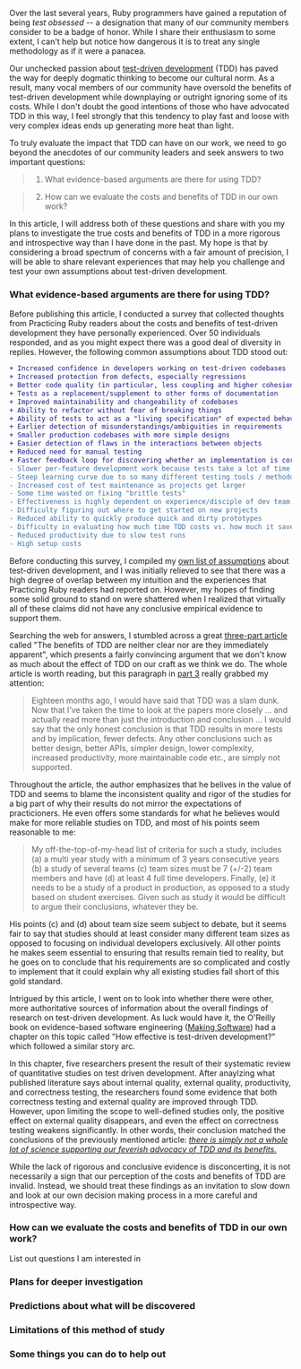 Over the last several years, Ruby programmers have gained a reputation of being
*test obsessed* -- a designation that many of our community members consider to
be a badge of honor. While I share their enthusiasm to some extent, I can't help but notice
how dangerous it is to treat any single methodology as if it were a panacea.

Our unchecked passion about [test-driven
development](http://en.wikipedia.org/wiki/Test-driven_development) (TDD) has paved the way for deeply
dogmatic thinking to become our cultural norm. As a result, many vocal members
of our community have oversold the benefits of test-driven development 
while downplaying or outright ignoring some of its costs. While I don't doubt
the good intentions of those who have advocated TDD in this
way, I feel strongly that this tendency to play fast and loose with very complex
ideas ends up generating more heat than light.

To truly evaluate the impact that TDD can have on our work, we need to go 
beyond the anecdotes of our community leaders and seek answers to 
two important questions:

> 1) What evidence-based arguments are there for using TDD? 

> 2) How can we evaluate the costs and benefits of TDD in our own work?

In this article, I will address both of these questions and share with you my
plans to investigate the true costs and benefits of TDD in a more rigorous and
introspective way than I have done in the past. My hope is that by considering a
broad spectrum of concerns with a fair amount of precision, I will be able to
share relevant experiences that may help you challenge and test your own 
assumptions about test-driven development.

### What evidence-based arguments are there for using TDD? 

Before publishing this article, I conducted a survey that collected thoughts
from Practicing Ruby readers about the costs and benefits of test-driven
development they have personally experienced. Over 50 individuals responded, and
as you might expect there was a good deal of diversity in replies. However, the
following common assumptions about TDD stood out:

```diff
+ Increased confidence in developers working on test-driven codebases
+ Increased protection from defects, especially regressions
+ Better code quality (in particular, less coupling and higher cohesion)
+ Tests as a replacement/supplement to other forms of documentation
+ Improved maintainability and changeability of codebases
+ Ability to refactor without fear of breaking things
+ Ability of tests to act as a "living specification" of expected behavior
+ Earlier detection of misunderstandings/ambiguities in requirements
+ Smaller production codebases with more simple designs
+ Easier detection of flaws in the interactions between objects
+ Reduced need for manual testing
+ Faster feedback loop for discovering whether an implementation is correct
- Slower per-feature development work because tests take a lot of time to write
- Steep learning curve due to so many different testing tools / methodologies
- Increased cost of test maintenance as projects get larger
- Some time wasted on fixing "brittle tests"
- Effectiveness is highly dependent on experience/disciple of dev team
- Difficulty figuring out where to get started on new projects
- Reduced ability to quickly produce quick and dirty prototypes
- Difficulty in evaluating how much time TDD costs vs. how much it saves
- Reduced productivity due to slow test runs
- High setup costs
```

Before conducting this survey, I compiled my [own list of
assumptions](https://gist.github.com/2277788) about test-driven 
development, and I was initially relieved to see that there was a high degree of
overlap between my intuition and the experiences that Practicing Ruby 
readers had reported on. However, my hopes of finding some solid ground to stand
on were shattered when I realized that virtually all of these claims did not have
any conclusive empirical evidence to support them.

Searching the web for answers, I stumbled across a great [three-part
article](http://scrumology.com/the-benefits-of-tdd-are-neither-clear-nor-are-they-immediately-apparent/)
 called "The benefits of TDD are neither clear nor are they immediately
apparent", which presents a fairly convincing argument that we don't know as
much about the effect of TDD on our craft as we think we do. The whole article is
worth reading, but this paragraph in [part
3](http://scrumology.com/the-benefits-of-tdd-why-tdd-part-3/) really grabbed my
attention:

> Eighteen months ago, I would have said that TDD was a slam dunk. Now that I’ve taken the time to look at the papers more closely … and actually read more than just the introduction and conclusion … I would say that the only honest conclusion is that TDD results in more tests and by implication, fewer defects. Any other conclusions such as better design, better APIs, simpler design, lower complexity, increased productivity, more maintainable code etc., are simply not supported.

Throughout the article, the author emphasizes that he belives in the value of
TDD and seems to blame the inconsistent quality and rigor of the studies for a
big part of why their results do not mirror the expectations of practicioners.
He even offers some standards for what he believes would make for more reliable
studies on TDD, and most of his points seem reasonable to me:

> My off-the-top-of-my-head list of criteria for such a study, includes (a) a multi year study with a minimum of 3 years consecutive years (b) a study of several teams (c) team sizes must be 7 (+/-2) team members and have (d) at least 4 full time developers. Finally, (e) it needs to be a study of a product in production, as opposed to a study based on student exercises. Given such as study it would be difficult to argue their conclusions, whatever they be.

His points (c) and (d) about team size seem subject to debate, but it seems fair
to say that studies should at least consider many different team sizes as
opposed to focusing on individual developers exclusively. All other points he
makes seem essential to ensuring that results remain tied to reality, but he
goes on to conclude that his requirements are so complicated and costly to 
implement that it could explain why all existing studies fall short of this gold
standard.

Intrigued by this article, I went on to look into whether there were other, more
authoritative sources of information about the overall findings of research on
test-driven development. As luck would have it, the O'Reilly book on
evidence-based software engineering ([Making
Software](http://www.amazon.com/Making-Software-Really-Works-Believe/dp/0596808321)) had a chapter on this
topic called "How effective is test-driven development?" which followed a
similar story arc.

In this chapter, five researchers present the result of their systematic review of 
quantitative studies on test driven development. After anaylzing what published 
literature says about internal quality, external quality, productivity, 
and correctness testing, the researchers found some evidence that both 
correctness  testing and external quality are improved through TDD. However, 
upon limiting the scope to well-defined studies only, the positive effect 
on external quality disappears, and even the effect on correctness 
testing weakens significantly. In other words, their conclusion matched the
conclusions of the previously mentioned article: <u>*there is simply not a whole lot of
science supporting our feverish advocacy of TDD and its benefits.*</u>

While the lack of rigorous and conclusive evidence is disconcerting, it is not 
necessarily a sign that our perception of the costs and benefits of 
TDD are invalid. Instead, we should treat these findings as an invitation to
slow down and look at our own decision making process in a more careful and
introspective way. 

### How can we evaluate the costs and benefits of TDD in our own work?

List out questions I am interested in

### Plans for deeper investigation

### Predictions about what will be discovered

### Limitations of this method of study

### Some things you can do to help out 
